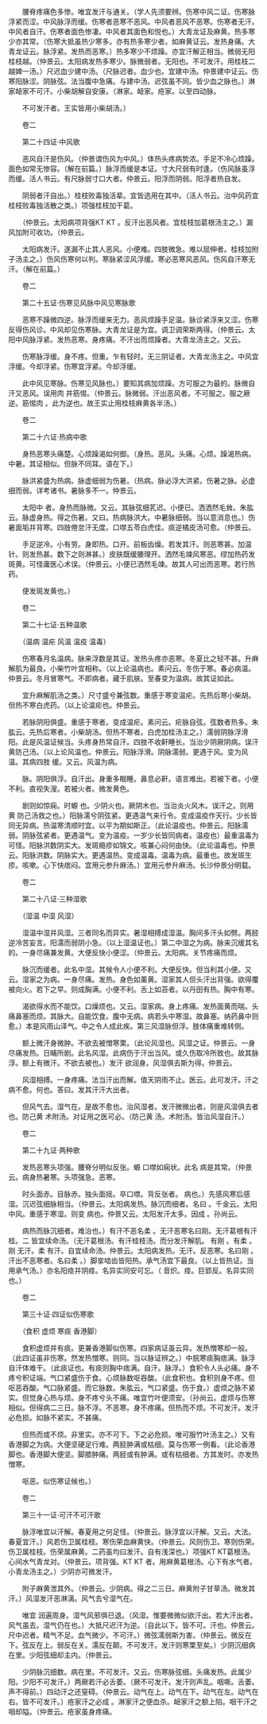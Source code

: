 <!-- { "loadSidebar": true } -->
　　腰脊疼痛色多惨。唯宜发汗与通关。（学人先须要辨。伤寒中风二证。伤寒脉浮紧而涩。中风脉浮而缓。伤寒者恶寒不恶风。中风者恶风不恶寒。伤寒者无汗。中风者自汗。伤寒者面色惨凄。中风者其面色和悦也。）大青龙证及麻黄。热多寒少亦其常。（伤寒大抵虽热少寒多。亦有热多寒少者。如麻黄证云。发热身痛。大青龙证云。脉浮紧。发热而恶寒。）热多寒少不烦躁。亦宜汗解正相当。微弱无阳桂枝越。（仲景云。太阳病发热多寒少。脉微弱者。无阳也。不可发汗。用桂枝二越婢一汤。）尺迟血少建中汤。（尺脉迟者。血少也。宜建中汤。仲景建中证云。伤寒阳脉涩。阴脉弦。法当腹中急痛。与建中汤。迟弦虽不同。皆少血之脉也。）淋家衄家不可汗。小柴胡解自安康。（淋家。衄家。疮家。以至四动脉。

　　不可发汗者。王实皆用小柴胡汤。）

　　卷二

　　第二十四证·中风歌

　　恶风自汗是伤风。（仲景谓伤风为中风。）体热头疼病势浓。手足不冷心烦躁。面色如常无惨容。（解在前篇。）脉浮而缓是本证。寸大尺弱有时逢。（伤风脉虽浮而缓。活人书云。有尺脉弱寸口大者。仲景云。阳浮而阴弱。阳浮者热自发。

　　阴弱者汗自出。）桂枝败毒独活辈。宜皆选用在其中。（活人书云。治中风药宜桂枝败毒独活散之类。）项强桂枝加干葛。

　　（仲景云。太阳病项背强KT KT 。反汗出恶风者。宜桂枝加葛根汤主之。）漏风加附可收功。（仲景云。

　　太阳病发汗。遂漏不止其人恶风。小便难。四肢微急。难以屈伸者。桂枝加附子汤主之。）伤风伤寒何以判。寒脉紧涩风浮缓。寒必恶寒风恶风。伤风自汗寒无汗。（解在前篇。）

　　卷二

　　第二十五证·伤寒见风脉中风见寒脉歌

　　恶寒不躁微四逆。脉浮而缓来无力。恶风烦躁手足温。脉诊紧浮来又涩。伤寒反得伤风诊。中风却见伤寒脉。大青龙证是为宜。调卫调荣斯两得。（仲景云。太阳中风脉浮紧。发热恶寒。身疼痛。不汗出而烦躁者。大青龙汤主之。又云。

　　伤寒脉浮缓。身不疼。但重。乍有轻时。无三阴证者。大青龙汤主之。中风宜浮缓。今却浮紧。伤寒宜浮紧。今却浮缓。

　　此中风见寒脉。伤寒见风脉也。）要知其病加烦躁。方可服之为最的。脉微自汗又恶风。误用肉 并筋惕。（仲景云。脉微弱。汗出恶风者。不可服之。服之厥逆。筋惕肉 。此为逆也。故王实止用桂枝麻黄各半汤。）

　　卷二

　　第二十六证·热病中歌

　　身热恶寒头痛楚。心烦躁渴如何御。（身热。恶风。头痛。心烦。躁渴热病。中暑。其证相似。但脉不同耳。语在下。）

　　脉洪紧盛为热病。脉虚细弱为伤暑。（热病。脉必浮大洪紧。伤暑之脉。必虚细而弱。详考诸书。暑脉多不一。仲景云。

　　太阳中 者。身热而脉微。又云。其脉弦细芤迟。小便已。洒洒然毛耸。朱肱云。脉虚身热。得之伤暑。又曰。热病脉洪大。中暑脉细弱。当以意消息也。）伤暑面垢并背寒。四肢倦怠汗无度。口噤五苓白虎佳。痰逆橘皮汤可愈。（仲景云。

　　手足逆冷。小有劳。身即热。口开。前板齿燥。若发其汗。则恶寒甚。加温针。则发热甚。数下之则淋甚。）皮肤既缓腠理开。洒然毛竦风寒恶。缪加热药发斑黄。可怪庸医心术误。（仲景云。小便已洒然毛竦。故其人可出而恶寒。若行热药。

　　便发斑发黄也。）

　　卷二

　　第二十七证·五种温歌

　　（温病 温疟 风温 温疫 温毒）

　　伤寒春月名温病。脉来浮数是其证。发热头疼亦恶寒。冬夏比之轻不甚。升麻解肌为最良。小柴竹叶宜相称。（以上论温病也。素问云。冬伤于寒。春必病温。仲景云。冬月冒寒气。不即病者。藏于肌肤。至春变为温病。故其证如此。

　　宜升麻解肌汤之类。）尺寸盛兮兼弦数。重感于寒变温疟。先热后寒小柴胡。但热不寒白虎药。（以上论温疟也。仲景云。

　　若脉阴阳俱盛。重感于寒者。变成温疟。素问云。疟脉自弦。弦数者热多。朱肱云。先热后寒者。小柴胡汤。但热不寒者。白虎加桂汤主之。）濡弱阴脉浮滑阳。此是风温证候当。头疼身热常自汗。四肢不收鼾睡长。当治少阴厥阴病。误汗黄防己汤。（以上论风温也。仲景云。阳脉浮滑。阴脉濡弱。更遇于风。变为风温。其病四肢 缓。又云。风温为病。

　　脉。阴阳俱浮。自汗出。身重多眠睡。鼻息必鼾。语言难出。若被下者。小便不利。直视失溲。若被火者。微发黄色。

　　剧则如惊痫。时螈 也。少阴火也。厥阴木也。当治炎火风木。误汗之。则用黄 防己汤救之也。）阳脉濡兮阴弦紧。更遇温气来行令。变成温疫作天行。少长皆同无异病。热温寒清顺时宜。以平为期如斯正。（此论温疫也。仲景云。阳脉濡弱。阴脉弦紧者。更遇温气。变为温疫。一岁少长皆同病者。温疫也）最重温毒为可怪。阳脉洪数阴实大。发斑瘾疹如锦文。咳兼心闷何由快。（此论温毒也。仲景云。阳脉洪数。阴脉实大。更遇温热。变成温毒。温毒为病。最重也。故发斑生疹。咳嗽。心下快痞闷。宜用元参升麻汤。）宜用元参升麻汤。长沙仲景分明载。

　　卷二

　　第二十八证·三种湿歌

　　（湿温 中湿 风湿）

　　湿温中湿并风湿。三者同名而异实。暑湿相搏成湿温。胸间多汗头如劈。两胫逆冷苦妄言。阳濡而弱阴小急。（以上湿温证也。）第二中湿之为病。脉来沉缓其名的。一身尽痛兼发黄。大便反快小便涩。（仲景云。太阳病。关节疼痛而烦。

　　脉沉而缓者。此名中湿。其候令人小便不利。大便反快。但当利其小便。又云。湿家之为病。一身尽痛。发热。身色如薰黄。湿家其人但头汗出背强。欲得覆被向火。若下之早。则成胸满。小便不利。舌上如苔者。以丹田有热。胸中有寒。

　　渴欲得水而不能饮。口燥烦也。又云。湿家病。身上疼痛。发热面黄而喘。头痛鼻塞而烦。其脉大。自能饮食。腹中无病。病若头中寒湿。故鼻塞。纳药鼻中则愈。）本是风雨山泽气。中之令人成此疾。第三风湿脉但浮。肢体痛重难转侧。

　　额上微汗身微肿。不欲去被憎寒栗。（此论风湿也。风湿之证。仲景云。一身尽痛发热。日晡所剧。此名风湿。此病伤于汗出当风。或久伤取冷所致也。故其脉浮。额上有微汗。不欲去被也。）发汗 欲润身。风湿俱去斯为得。仲景云。

　　风湿相搏。一身疼痛。法当汗出而解。值天阴雨不止。医云。此可发汗。汗之病不愈。何也。答曰。发其汗汗大出者。

　　但风气去。湿气在。是故不愈也。治风湿者。发汗微微出者。则是风湿俱去者也。防己黄 术附汤。对证用之医可必。（防己黄 汤。术附汤。皆治风湿自汗。）

　　卷二

　　第二十九证·两种歌

　　发热恶寒头项强。腰脊分明似反张。螈 口噤如痫状。此名 病是其常。（仲景云。病身热暑寒。头项强急。恶寒。

　　时头面赤。目脉赤。独头面摇。卒口噤。背反张者。 病也。）先感风寒后感湿。沉迟弦细脉相当。（仲景云。太阳病发热。脉沉而细者。名曰 。千金云。太阳中风。重感于寒湿。则变 病也。仲景又云。太阳发汗太多。因成 。孙尚云。

　　病热而脉沉细者。难治也。）有汗不恶名柔 。无汗恶寒名曰刚。无汗葛根有汗桂。二 皆宜续命汤。（无汗葛根汤。有汗桂枝汤。而分发汗解肌。 有刚 。有柔 。刚 无汗。柔 有汗。自宜续命汤。仲景云。太阳病发热。无汗。反恶寒。名曰刚 。汗出不恶寒者。名曰柔 。）脚挛啮齿皆阳热。承气汤宜下最良。（以上皆热证。当用承气汤。）亦名阳痉并阴痉。名异实同安可忘。（ 音炽。痉。巨郢反。名异实同也。）

　　卷二

　　第三十证·四证似伤寒歌

　　（食积 虚烦 寒痰 香港脚）

　　食积虚烦并有痰。更兼香港脚似伤寒。四家病证虽云异。发热憎寒却一般。（此四证虽非伤寒。然发热憎寒。则同。当以脉证辨之。）中脘寒痰胸痞满。脉浮自汗体难干。（此痰证也。有痰则胸中痞满。自汗。脉浮。）食积令人头必痛。身不疼兮积证端。气口紧盛伤于食。心烦脉数呕吞酸。（此食积也。食积则身不疼。但呕恶吞酸。气口脉紧盛。而它脉数。朱肱云。气口紧盛。伤于食。）虚烦之脉不紧实。但觉身心热与烦。身不疼兮头不痛。唯宜竹叶便须安。（孙尚云。虚烦与伤寒相似。但得病二三日。脉不浮。不恶寒。身不疼痛。但热而不烦。不可发汗。发汗必危损。如脉不紧实。不甚痛。

　　但热而或不烦。非里实。亦不可下。下之必危损。唯可服竹叶汤主之。）又有香港脚之为病。大便坚硬足行难。两胫肿满或枯细。莫与伤寒一例看。（此论香港脚也。香港脚大便坚。脚膝肿痛。两胫或有肿满。或有枯细者。方其发时。亦发热憎寒。

　　呕恶。似伤寒证候也。）

　　卷二

　　第三十一证·可汗不可汗歌

　　脉浮唯宜以汗解。春夏用之何足怪。（仲景云。脉浮宜以汗解。又云。大法。春夏宜汗。）风若伤卫属桂枝。寒伤荣血麻黄快。（仲景云。风则伤卫。寒则伤荣。伤卫属桂枝。伤荣属麻黄。二药虽均曰发汗。自有浅深也。）项强KT KT葛根汤。心间水气青龙对。（仲景云。项背强。KT KT 者。用麻黄葛根汤。心下有水气者。小青龙汤主之。）少阴亦可微发汗。

　　附子麻黄泄其外。（仲景云。少阴病。得之二三日。麻黄附子甘草汤。微发其汗。）风湿发汗恶淋漓。风气去兮湿气在。

　　唯宜 润遍周身。湿气风邪俱已退。（风湿。惟要微微似欲汗出。若大汗出者。风气虽去。湿气仍在也。）大抵尺迟汗为逆。（自此以下。皆不可。汗也。仲景云。尺中迟者。精气不足。血气微少。不可汗。）微弦濡弱斯为害。（仲景云。微反在下。弦反在上。弱反在关。濡反在颠。不可发汗。发汗则寒栗至矣。）少阴沉细病在里。少阳弦细却主内。（仲景云。

　　少阴脉沉细数。病在里。不可发汗。又云。伤寒脉弦细。头痛发热。此属少阳。少阳不可发汗。）两厥若汗必舌萎。（厥不可发汗。发汗则声乱。咽嘶。舌萎。声不得前。）四动汗之还窒碍。（仲景云。动气在上。动气在下。动气在左。动气在右。皆不可发汗。）疮家汗之必成 。淋家汗之便血杀。衄家汗之额上陷。咽干汗之咽却隘。（仲景云。疮家虽身疼痛。

